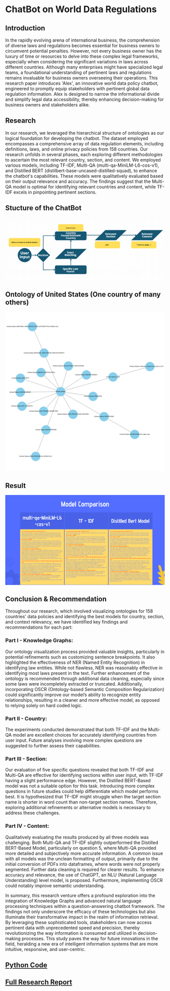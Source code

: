# ChatBot on World Data Regulations
## Introduction 
In the rapidly evolving arena of international business, the comprehension of diverse laws and
regulations becomes essential for business owners to circumvent potential penalties. However,
not every business owner has the luxury of time or resources to delve into these complex legal
frameworks, especially when considering the significant variations in laws across different
countries. Although many enterprises might have specialized legal teams, a foundational
understanding of pertinent laws and regulations remains invaluable for business owners
overseeing their operations.
This research paper introduces 'Alex', an innovative world data policy chatbot, engineered to
promptly equip stakeholders with pertinent global data regulation information. Alex is designed
to narrow the informational divide and simplify legal data accessibility, thereby enhancing
decision-making for business owners and stakeholders alike.
## Research 
In our research, we leveraged the hierarchical structure of ontologies as our logical foundation
for developing the chatbot. The dataset employed encompasses a comprehensive array of data
regulation elements, including definitions, laws, and online privacy policies from 158 countries.
Our research unfolds in several phases, each exploring different methodologies to ascertain the
most relevant country, section, and content. We employed various models, including TF-IDF,
Multi-QA (multi-qa-MiniLM-L6-cos-v1), and Distilled BERT
(distilbert-base-uncased-distilled-squad), to enhance the chatbot's capabilities. These models
were qualitatively evaluated based on their output relevance and accuracy. The findings suggest
that the Multi-QA model is optimal for identifying relevant countries and content, while TF-IDF
excels in pinpointing pertinent sections.
## Stucture of the ChatBot

![structure](chatbot/structure.png)

## Ontology of United States (One country of many others) 

![ontology](ontology.png)

## Result 

![structure](chatbot/model_comparison.png)

## Conclusion & Recommendation
Throughout our research, which involved visualizing ontologies for 158 countries' data policies
and identifying the best models for country, section, and context relevancy, we have identified
key findings and recommendations for each part:
### Part I - Knowledge Graphs:
Our ontology visualization process provided valuable insights, particularly in potential
refinements such as customizing sentence breakpoints. It also highlighted the effectiveness of
NER (Named Entity Recognition) in identifying law entities. While not flawless, NER was
reasonably effective in identifying most laws present in the text. Further enhancement of the
ontology is recommended through additional data cleaning, especially since some laws were
incompletely extracted or truncated. Additionally, incorporating OSCR (Ontology-based
Semantic Composition Regularization) could significantly improve our model’s ability to
recognize entity relationships, resulting in a cleaner and more effective model, as opposed to
relying solely on hard coded logic.
### Part II - Country:
The experiments conducted demonstrated that both TF-IDF and the Multi-QA model are
excellent choices for accurately identifying countries from user input. Future analyses involving
more complex questions are suggested to further assess their capabilities.
### Part III - Section:
Our evaluation of five specific questions revealed that both TF-IDF and Multi-QA are effective
for identifying sections within user input, with TF-IDF having a slight performance edge.
However, the Distilled BERT-Based model was not a suitable option for this task. Introducing
more complex questions in future studies could help differentiate which model performs best. It
is hypothesized that TF-IDF might struggle when the target section name is shorter in word
count than non-target section names. Therefore, exploring additional refinements or alternative
models is necessary to address these challenges.
### Part IV - Content:
Qualitatively evaluating the results produced by all three models was challenging. Both
Multi-QA and TF-IDF slightly outperformed the Distilled BERT-Based Model, particularly on
question 5, where Multi-QA provided more detailed and subjectively more accurate information.
A common issue with all models was the unclean formatting of output, primarily due to the
initial conversion of PDFs into dataframes, where words were not properly segmented. Further
data cleaning is required for clearer results. To enhance accuracy and relevance, the use of
ChatGPT, an NLU (Natural Language Understanding) level model, is proposed. Furthermore,
implementing OSCR could notably improve semantic understanding.

In summary, this research venture offers a profound exploration into the integration of
Knowledge Graphs and advanced natural language processing techniques within a
question-answering chatbot framework. The findings not only underscore the efficacy of these
technologies but also illuminate their transformative impact in the realm of information retrieval.
By leveraging these sophisticated tools, stakeholders can now access pertinent data with
unprecedented speed and precision, thereby revolutionizing the way information is consumed
and utilized in decision-making processes. This study paves the way for future innovations in the
field, heralding a new era of intelligent information systems that are more intuitive, responsive,
and user-centric.
## [Python Code](https://github.com/Hantao-Lin/ChatBot-on-World-Data-Regulations/blob/main/chatbot/453%20Final%20Project.ipynb)
## [Full Research Report](chatbot/full_report_pdf)
